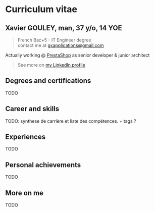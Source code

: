 # Curriculum vitae

## Xavier GOULEY, man, 37 y/o, 14 YOE
> French Bac+5 - IT Engineer degree <br>
> contact me at [gxapplications@gmail.com](mailto:gxapplications@gmail.com)

Actually working @ [PrestaShop](https://www.prestashop.com/en/about-us) as senior developer & junior architect

> See more on [my LinkedIn profile](https://www.linkedin.com/in/xaviergouley/)

## Degrees and certifications
TODO

## Career and skills
TODO: synthese de carrière et liste des compétences. + tags ?

## Experiences
TODO

## Personal achievements
TODO

## More on me
TODO
